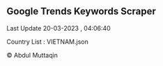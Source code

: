 

## Google Trends Keywords Scraper 
 
Last Update 20-03-2023 , 04:06:40

Country List :
VIETNAM.json



© Abdul Muttaqin 

